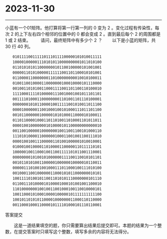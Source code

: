 # 2023-11-30

---



小蓝有一个01矩阵。他打算将第一行第一列的 0 变为 2 。变化过程有传染性，每次 2 的上下左右四个相邻的位置中的 0 都会变成 2 。直到最后每个 2 的周围都是 1 或 2 结束。
　　请问，最终矩阵中有多少个 2 ？
　　以下是小蓝的矩阵，共 30 行 40 列。

```　　0000100010000001101010101001001100000011
　　0101111001111101110111100000101010011111
　　1000010000011101010110000000001011010100
　　0110101010110000000101100100000101001001
　　0000011010100000111111001101100010101001
　　0110000110000000110100000000010010100011
　　0100110010000110000000100010000101110000
　　0010011010100110001111001101100110100010
　　1111000111101000001110010001001011101101
　　0011110100011000000001101001101110100001
　　0000000101011000010011111001010011011100
　　0000100000011001000100101000111011101100
　　0010110000001000001010100011000010100011
　　0110110000100011011010011010001101011011
　　0000100100000001010000101100000000000010
　　0011001000001000000010011001100101000110
　　1110101000011000000100011001001100111010
　　0000100100111000001101001000001010010001
　　0100010010000110100001100000110111110101
　　1000001001100010011001111101011001110001
　　0000000010100101000000111100110010101101
　　0010110101001100000100000010000010110011
　　0000011101001001000111011000100111010100
　　0010001100100000011000101011000000010101
　　1001111010010110011010101110000000101110
　　0110011101000010100001000101001001100010
　　1101000000010010011001000100110010000101
　　1001100010100010000100000101111111111100
　　1001011010101100001000000011000110110000
　　0011000100011000010111101000101110110001
```

答案提交

　　这是一道结果填空的题，你只需要算出结果后提交即可。本题的结果为一个整数，在提交答案时只填写这个整数，填写多余的内容将无法得分。
